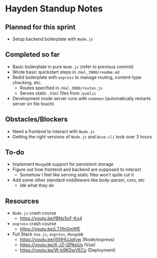 # Hayden Standup Notes

## Planned for this sprint
* Setup backend boilerplate with `Node.js`

## Completed so far
* Basic boilerplate in pure `Node.js` (refer to previous commit)
* Wrote basic quickstart steps in `/Hal_3900/readme.md` 
* Redid boilerplate with `express` to manage routing, content-type checking, etc.
    * Routes specified in `/Hal_3900/routes.js`
    * Serves static `.html` files from `/public`
* Development mode server runs with `nodemon` (automatically restarts server on file touch)

## Obstacles/Blockers
* Need a frontend to interact with `Node.js`
* Getting the right versions of `Node.js` and `@vue-cli` took over 3 hours

## To-do
* Implement `MongoDB` support for persistent storage
* Figure out how frontend and backend are supposed to interact
    * Somehow I feel like serving static files won't quite cut it
* Add some other standard middleware like body-parser, cors, etc
    * Idk what they do

## Resources
* `Node.js` crash course
    * https://youtu.be/fBNz5xF-Kx4
* `express` crash course
    * https://youtu.be/L72fhGm1tfE
* Full Stack `Vue.js`, `express`, `MongoDB`
    * https://youtu.be/j55fHUJqtyw (Node/express)
    * https://youtu.be/X-JZ-QPApUs (Vue)
    * https://youtu.be/W-b9KGwVECs (Deployment)
